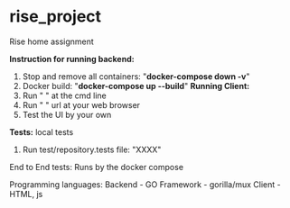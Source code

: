 # rise_project
Rise home assignment

**Instruction for running backend:**
1. Stop and remove all containers: "**docker-compose down -v**"
2. Docker build: "**docker-compose up --build**" 
  **Running Client:**
  1. Run " " at the cmd line
  2. Run " " url at your web browser
  3. Test the UI by your own

**Tests:**
local tests
1. Run test/repository.tests file: "XXXX"

End to End tests:
Runs by the docker compose


Programming languages:
Backend - GO
Framework - gorilla/mux
Client - HTML, js
